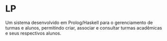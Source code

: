 # LP
Um sistema desenvolvido em Prolog/Haskell para o gerenciamento de turmas e alunos, permitindo criar, associar e consultar turmas acadêmicas e seus respectivos alunos.
